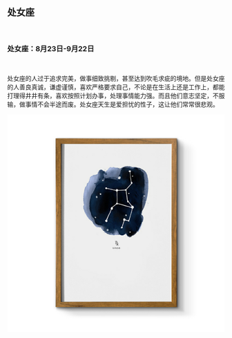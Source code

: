 ## 处女座

&nbsp;

### 处女座：8月23日-9月22日

&nbsp;

处女座的人过于追求完美，做事细致挑剔，甚至达到吹毛求疵的境地。但是处女座的人善良真诚，谦虚谨慎，喜欢严格要求自己，不论是在生活上还是工作上，都能打理得井井有条，喜欢按照计划办事，处理事情能力强。而且他们意志坚定，不服输，做事情不会半途而废。处女座天生是爱担忧的性子，这让他们常常很悲观。

![](images/chunv.png)